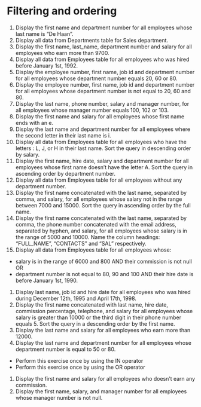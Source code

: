 Filtering and ordering
======================

1. Display the first name and department number for all employees whose last name is “De Haan”.
1. Display all data from Departments table for Sales department.
1. Display the first name, last_name, department number and salary for all employees who earn more than 9700.
1. Display all data from Employees table for all employees who was hired before January 1st, 1992.
1. Display the employee number, first name, job id and department number for all employees whose department number equals 20, 60 or 80.
1. Display the employee number, first name, job id and department number for all employees whose department number is not equal to 20, 60 and 80.
1. Display the last name, phone number, salary and manager number, for all employees whose manager number equals 100, 102 or 103.
1. Display the first name and salary for all employees whose first name ends with an e.
1. Display the last name and department number for all employees where the second letter in their last name is i.
1. Display all data from Employees table for all employees who have the letters : L, J, or H in their last name. Sort the query in descending order by salary.
1. Display the first name, hire date, salary and department number for all employees whose first name doesn’t have the letter A. Sort the query in ascending order by department number.
1. Display all data from Employees table for all employees without any department number.
1. Display the first name concatenated with the last name, separated by comma, and salary, for all employees whose salary not in the range between 7000 and 15000. Sort the query in ascending order by the full name.
1. Display the first name concatenated with the last name, separated by comma, the phone number concatenated with the email address, separated by hyphen, and salary, for all employees whose salary is in the range of 5000 and 10000. Name the column headings: “FULL_NAME”, “CONTACTS” and “SAL” respectively.
1. Display all data from Employees table for all employees whose:
  * salary is in the range of 6000 and 800 AND their commission is not null OR
  * department number is not equal to 80, 90 and 100 AND their hire date is before January 1st, 1990.
1. Display last name, job id and hire date for all employees who was hired during December 12th, 1995 and April 17th, 1998.
1. Display the first name concatenated with last name, hire date, commission percentage, telephone, and salary for all employees whose salary is greater than 10000 or the third digit in their phone number equals 5. Sort the query in a descending order by the first name.
1. Display the last name and salary for all employees who earn more than 12000.
1. Display the last name and department number for all employees whose department number is equal to 50 or 80.
  * Perform this exercise once by using the IN operator
  * Perform this exercise once by using the OR operator
1. Display the first name and salary for all employees who doesn’t earn any commission.
1. Display the first name, salary, and manager number for all employees whose manager number is not null.
